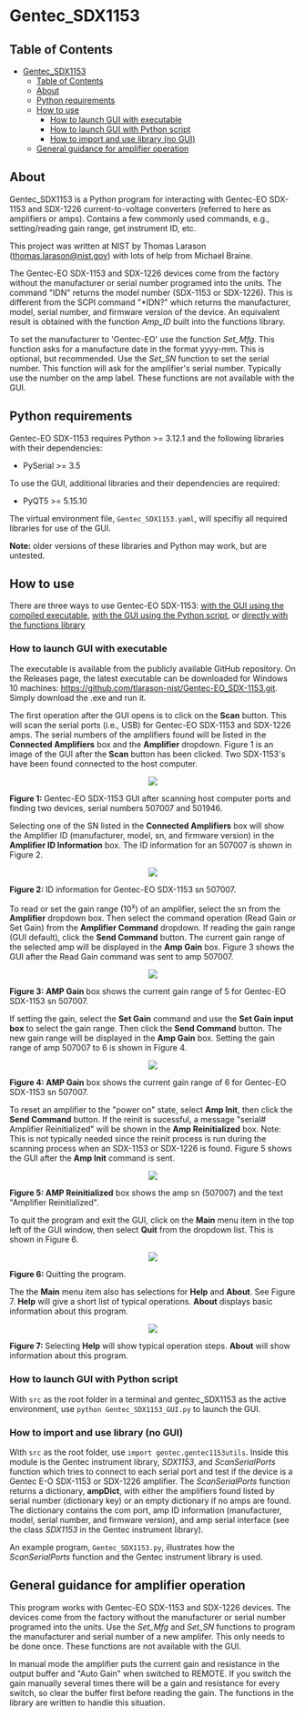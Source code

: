 # Gentec_SDX1153
## Table of Contents
- [Gentec\_SDX1153](#gentec_sdx1153)
  - [Table of Contents](#table-of-contents)
  - [About ](#about-)
  - [Python requirements ](#python-requirements-)
  - [How to use](#how-to-use)
    - [How to launch GUI with executable ](#how-to-launch-gui-with-executable-)
    - [How to launch GUI with Python script ](#how-to-launch-gui-with-python-script-)
    - [How to import and use library (no GUI) ](#how-to-import-and-use-library-no-gui-)
  - [General guidance for amplifier operation ](#general-guidance-for-amplifier-operation-)

## About <a class="anchor" id=about></a>
Gentec_SDX1153 is a Python program for interacting with Gentec-EO SDX-1153 and SDX-1226 current-to-voltage converters (referred to here as amplifiers or amps).  Contains a few commonly used commands, e.g., setting/reading gain range, get instrument ID, etc.

This project was written at NIST by Thomas Larason (thomas.larason@nist.gov) with lots of help from Michael Braine.

The Gentec-EO SDX-1153 and SDX-1226 devices come from the factory without the manufacturer or serial number programed into the units. The command "IDN" returns the model number (SDX-1153 or SDX-1226). This is different from the SCPI command "*IDN?" which returns the manufacturer, model, serial number, and firmware version of the device. An equivalent result is obtained with the function _Amp_ID_ built into the functions library.

To set the manufacturer to 'Gentec-EO' use the function _Set_Mfg_. This function asks for a manufacture date in the format yyyy-mm. This is optional, but recommended. Use the _Set_SN_ function to set the serial number. This function will ask for the amplifier's serial number. Typically use the number on the amp label. These functions are not available with the GUI.


## Python requirements <a class="anchor" id=python-requirements></a>
Gentec-EO SDX-1153 requires Python >= 3.12.1 and the following libraries with their dependencies:
* PySerial >= 3.5

To use the GUI, additional libraries and their dependencies are required:
* PyQT5 >= 5.15.10

The virtual environment file, `Gentec_SDX1153.yaml`, will specifiy all required libraries for use of the GUI.

**Note:** older versions of these libraries and Python may work, but are untested.

## How to use<a class="anchor" id=howToUse></a>
There are three ways to use Gentec-EO SDX-1153: [with the GUI using the compiled executable](#how-to-launch-gui-with-executable), [with the GUI using the Python script](#how-to-launch-gui-with-python-script), or [directly with the functions library](#how-to-import-and-use-library-no-gui)

### How to launch GUI with executable <a class="anchor" id=how-to-launch-gui-with-executable></a>
The executable is available from the publicly available GitHub repository. On the Releases page, the latest executable can be downloaded for Windows 10 machines: https://github.com/tlarason-nist/Gentec-EO_SDX-1153.git. Simply download the .exe and run it.

The first operation after the GUI opens is to click on the **Scan** button. This will scan the serial ports (i.e., USB) for Gentec-EO SDX-1153 and SDX-1226 amps. The serial numbers of the amplifiers found will be listed in the **Connected Amplifiers** box and the **Amplifier** dropdown. Figure 1 is an image of the GUI after the **Scan** button has been clicked. Two SDX-1153's have been found connected to the host computer.

<p align="center">
    <img src=images/ampGUIscanned1.png>
    <figcaption><b>Figure 1: </b>Gentec-EO SDX-1153 GUI after scanning host computer ports and finding two devices, serial numbers 507007 and 501946.</figcaption>
</p>


Selecting one of the SN listed in the **Connected Amplifiers** box will show the Amplifier ID (manufacturer, model, sn, and firmware version) in the **Amplifier ID Information** box. The ID information for an 507007 is shown in Figure 2.

<p align="center">
    <img src=images/ampGUIscanned2.png>
    <figcaption><b>Figure 2: </b>ID information for Gentec-EO SDX-1153 sn 507007.</figcaption>
</p>


To read or set the gain range (10<sup>x</sup>) of an amplifier, select the sn from the **Amplifier** dropdown box. Then select the command operation (Read Gain or Set Gain) from the **Amplifier Command** dropdown. If reading the gain range (GUI default), click the **Send Command** button. The current gain range of the selected amp will be displayed in the **Amp Gain** box. Figure 3 shows the GUI after the Read Gain command was sent to amp 507007.

<p align="center">
    <img src=images/ampGUIreadgain.png>
    <figcaption><b>Figure 3: </b><b>AMP Gain</b> box shows the current gain range of 5 for Gentec-EO SDX-1153 sn 507007.</figcaption>
</p>


If setting the gain, select the **Set Gain** command and use the **Set Gain input box** to select the gain range. Then click the **Send Command** button. The new gain range will be displayed in the **Amp Gain** box. Setting the gain range of amp 507007 to 6 is shown in Figure 4.

<p align="center">
    <img src=images/ampGUIsetgain.png>
    <figcaption><b>Figure 4: </b><b>AMP Gain</b> box shows the current gain range of 6 for Gentec-EO SDX-1153 sn 507007.</figcaption>
</p>


To reset an amplifier to the "power on" state, select **Amp Init**, then click the **Send Command** button. If the reinit is sucessful, a message "serial# Amplifier Reinitialized" will be shown in the **Amp Reinitialized** box.
Note: This is not typically needed since the reinit process is run during the scanning process when an SDX-1153 or SDX-1226 is found. Figure 5 shows the GUI after the **Amp Init** command is sent.

<p align="center">
    <img src=images/ampGUIampinit.png>
    <figcaption><b>Figure 5: </b><b>AMP Reinitialized</b> box shows the amp sn (507007) and the text "Amplifier Reinitialized".</figcaption>
</p>


To quit the program and exit the GUI, click on the **Main** menu item in the top left of the GUI window, then select **Quit** from the dropdown list. This is shown in Figure 6.

<p align="center">
    <img src=images/ampGUIquit.png>
    <figcaption><b>Figure 6: </b>Quitting the program.</figcaption>
</p>


The the **Main** menu item also has selections for **Help** and **About**. See Figure 7. **Help** will give a short list of typical operations. **About** displays basic information about this program.

<p align="center">
    <img src=images/ampGUImenu.png>
    <figcaption><b>Figure 7: </b>Selecting <b>Help</b> will show typical operation steps. <b>About</b> will show information about this program.</figcaption>
</p>

### How to launch GUI with Python script <a class="anchor" id=how-to-launch-gui-with-python-script></a>
With `src` as the root folder in a terminal and gentec_SDX1153 as the active environment, use `python Gentec_SDX1153_GUI.py` to launch the GUI.

### How to import and use library (no GUI) <a class="anchor" id=how-to-import-and-use-library-no-gui></a>
With `src` as the root folder, use `import gentec.gentec1153utils`. Inside this module is the Gentec instrument library, _SDX1153_, and _ScanSerialPorts_ function which tries to connect to each serial port and test if the device is a Gentec E-O SDX-1153 or SDX-1226 amplifier. The _ScanSerialPorts_ function returns a dictionary, **ampDict**, with either the amplifiers found listed by serial number (dictionary key) or an empty dictionary if no amps are found. The dictionary contains the com port, amp ID information (manufacturer, model, serial number, and firmware version), and amp serial interface (see the class _SDX1153_ in the Gentec instrument library).

An example program, `Gentec_SDX1153.py`, illustrates how the _ScanSerialPorts_ function and the Gentec instrument library is used.

 ## General guidance for amplifier operation <a class="anchor" id=general-guidance-for-amplifier-operation></a>
This program works with Gentec-EO SDX-1153 and SDX-1226 devices. The devices come from the factory without the manufacturer or serial number programed into the units. Use the _Set_Mfg_ and _Set_SN_ functions to program the manufacturer and serial number of a new amplifer. This only needs to be done once. These functions are not available with the GUI.

In manual mode the amplifier puts the current gain and resistance in the output buffer and "Auto Gain" when switched to REMOTE. If you switch the gain manually several times there will be a gain and resistance for every switch,  so clear the buffer first before reading the gain. The functions in the library are written to handle this situation.